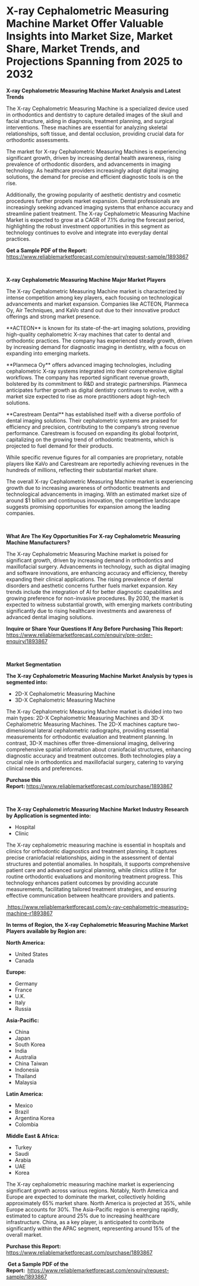 <p><h1>X-ray Cephalometric Measuring Machine Market Offer Valuable Insights into Market Size, Market Share, Market Trends, and Projections Spanning from 2025 to 2032</h1></p><p><strong>X-ray Cephalometric Measuring Machine Market Analysis and Latest Trends</strong></p>
<p><p>The X-ray Cephalometric Measuring Machine is a specialized device used in orthodontics and dentistry to capture detailed images of the skull and facial structure, aiding in diagnosis, treatment planning, and surgical interventions. These machines are essential for analyzing skeletal relationships, soft tissue, and dental occlusion, providing crucial data for orthodontic assessments.</p><p>The market for X-ray Cephalometric Measuring Machines is experiencing significant growth, driven by increasing dental health awareness, rising prevalence of orthodontic disorders, and advancements in imaging technology. As healthcare providers increasingly adopt digital imaging solutions, the demand for precise and efficient diagnostic tools is on the rise. </p><p>Additionally, the growing popularity of aesthetic dentistry and cosmetic procedures further propels market expansion. Dental professionals are increasingly seeking advanced imaging systems that enhance accuracy and streamline patient treatment. The X-ray Cephalometric Measuring Machine Market is expected to grow at a CAGR of 7.1% during the forecast period, highlighting the robust investment opportunities in this segment as technology continues to evolve and integrate into everyday dental practices.</p></p>
<p><strong>Get a Sample PDF of the Report:&nbsp;</strong> <a href="https://www.reliablemarketforecast.com/enquiry/request-sample/1893867?utm_campaign=2307&utm_medium=2&utm_source=Github&utm_content=ia&utm_term=14042025&utm_id=x-ray-cephalometric-measuring-machine">https://www.reliablemarketforecast.com/enquiry/request-sample/1893867</a></p>
<p>&nbsp;</p>
<p><strong>X-ray Cephalometric Measuring Machine Major Market Players</strong></p>
<p><p>The X-ray Cephalometric Measuring Machine market is characterized by intense competition among key players, each focusing on technological advancements and market expansion. Companies like ACTEON, Planmeca Oy, Air Techniques, and KaVo stand out due to their innovative product offerings and strong market presence.</p><p>**ACTEON** is known for its state-of-the-art imaging solutions, providing high-quality cephalometric X-ray machines that cater to dental and orthodontic practices. The company has experienced steady growth, driven by increasing demand for diagnostic imaging in dentistry, with a focus on expanding into emerging markets.</p><p>**Planmeca Oy** offers advanced imaging technologies, including cephalometric X-ray systems integrated into their comprehensive digital workflows. The company has reported significant revenue growth, bolstered by its commitment to R&D and strategic partnerships. Planmeca anticipates further growth as digital dentistry continues to evolve, with a market size expected to rise as more practitioners adopt high-tech solutions.</p><p>**Carestream Dental** has established itself with a diverse portfolio of dental imaging solutions. Their cephalometric systems are praised for efficiency and precision, contributing to the company’s strong revenue performance. Carestream is focused on expanding its global footprint, capitalizing on the growing trend of orthodontic treatments, which is projected to fuel demand for their products.</p><p>While specific revenue figures for all companies are proprietary, notable players like KaVo and Carestream are reportedly achieving revenues in the hundreds of millions, reflecting their substantial market share.</p><p>The overall X-ray Cephalometric Measuring Machine market is experiencing growth due to increasing awareness of orthodontic treatments and technological advancements in imaging. With an estimated market size of around $1 billion and continuous innovation, the competitive landscape suggests promising opportunities for expansion among the leading companies.</p></p>
<p>&nbsp;</p>
<p><strong>What Are The Key Opportunities For X-ray Cephalometric Measuring Machine Manufacturers?</strong></p>
<p><p>The X-ray Cephalometric Measuring Machine market is poised for significant growth, driven by increasing demand in orthodontics and maxillofacial surgery. Advancements in technology, such as digital imaging and software innovations, are enhancing accuracy and efficiency, thereby expanding their clinical applications. The rising prevalence of dental disorders and aesthetic concerns further fuels market expansion. Key trends include the integration of AI for better diagnostic capabilities and growing preference for non-invasive procedures. By 2030, the market is expected to witness substantial growth, with emerging markets contributing significantly due to rising healthcare investments and awareness of advanced dental imaging solutions.</p></p>
<p><strong>Inquire or Share Your Questions If Any Before Purchasing This Report:</strong> <a href="https://www.reliablemarketforecast.com/enquiry/pre-order-enquiry/1893867?utm_campaign=2307&utm_medium=2&utm_source=Github&utm_content=ia&utm_term=14042025&utm_id=x-ray-cephalometric-measuring-machine">https://www.reliablemarketforecast.com/enquiry/pre-order-enquiry/1893867</a></p>
<p>&nbsp;</p>
<p><strong>Market Segmentation</strong></p>
<p><strong>The X-ray Cephalometric Measuring Machine Market Analysis by types is segmented into:</strong></p>
<p><ul><li>2D-X Cephalometric Measuring Machine</li><li>3D-X Cephalometric Measuring Machine</li></ul></p>
<p><p>The X-ray Cephalometric Measuring Machine market is divided into two main types: 2D-X Cephalometric Measuring Machines and 3D-X Cephalometric Measuring Machines. The 2D-X machines capture two-dimensional lateral cephalometric radiographs, providing essential measurements for orthodontic evaluation and treatment planning. In contrast, 3D-X machines offer three-dimensional imaging, delivering comprehensive spatial information about craniofacial structures, enhancing diagnostic accuracy and treatment outcomes. Both technologies play a crucial role in orthodontics and maxillofacial surgery, catering to varying clinical needs and preferences.</p></p>
<p><strong>Purchase this Report:&nbsp;</strong><a href="https://www.reliablemarketforecast.com/purchase/1893867?utm_campaign=2307&utm_medium=2&utm_source=Github&utm_content=ia&utm_term=14042025&utm_id=x-ray-cephalometric-measuring-machine">https://www.reliablemarketforecast.com/purchase/1893867</a></p>
<p>&nbsp;</p>
<p><strong>The X-ray Cephalometric Measuring Machine Market Industry Research by Application is segmented into:</strong></p>
<p><ul><li>Hospital</li><li>Clinic</li></ul></p>
<p><p>The X-ray cephalometric measuring machine is essential in hospitals and clinics for orthodontic diagnostics and treatment planning. It captures precise craniofacial relationships, aiding in the assessment of dental structures and potential anomalies. In hospitals, it supports comprehensive patient care and advanced surgical planning, while clinics utilize it for routine orthodontic evaluations and monitoring treatment progress. This technology enhances patient outcomes by providing accurate measurements, facilitating tailored treatment strategies, and ensuring effective communication between healthcare providers and patients.</p></p>
<p><a href="https://www.reliablemarketforecast.com/x-ray-cephalometric-measuring-machine-r1893867?utm_campaign=2307&utm_medium=2&utm_source=Github&utm_content=ia&utm_term=14042025&utm_id=x-ray-cephalometric-measuring-machine">&nbsp;https://www.reliablemarketforecast.com/x-ray-cephalometric-measuring-machine-r1893867</a></p>
<p><strong>In terms of Region, the X-ray Cephalometric Measuring Machine Market Players available by Region are:</strong></p>
<p>
    <p> <strong> North America: </strong>
        <ul>
            <li>United States</li>
            <li>Canada</li>
        </ul>
        </p> 
    <p> <strong> Europe: </strong>
        <ul>
            <li>Germany</li>
            <li>France</li>
            <li>U.K.</li>
            <li>Italy</li>
            <li>Russia</li>
        </ul>
        </p> 
    <p> <strong> Asia-Pacific: </strong>
        <ul>
            <li>China</li>
            <li>Japan</li>
            <li>South Korea</li>
            <li>India</li>
            <li>Australia</li>
            <li>China Taiwan</li>
            <li>Indonesia</li>
            <li>Thailand</li>
            <li>Malaysia</li>
        </ul>
        </p> 
    <p> <strong> Latin America: </strong>
        <ul>
            <li>Mexico</li>
            <li>Brazil</li>
            <li>Argentina Korea</li>
            <li>Colombia</li>
        </ul>
        </p> 
    <p> <strong> Middle East & Africa: </strong>
        <ul>
            <li>Turkey</li>
            <li>Saudi</li>
            <li>Arabia</li>
            <li>UAE</li>
            <li>Korea</li>
        </ul>
    </p>
    </p>
<p><p>The X-ray cephalometric measuring machine market is experiencing significant growth across various regions. Notably, North America and Europe are expected to dominate the market, collectively holding approximately 65% market share. North America is projected at 35%, while Europe accounts for 30%. The Asia-Pacific region is emerging rapidly, estimated to capture around 25% due to increasing healthcare infrastructure. China, as a key player, is anticipated to contribute significantly within the APAC segment, representing around 15% of the overall market.</p></p>
<p><strong>Purchase this Report: </strong><a href="https://www.reliablemarketforecast.com/purchase/1893867?utm_campaign=2307&utm_medium=2&utm_source=Github&utm_content=ia&utm_term=14042025&utm_id=x-ray-cephalometric-measuring-machine">https://www.reliablemarketforecast.com/purchase/1893867</a></p>
<p>&nbsp;<strong>Get a Sample PDF of the Report:&nbsp;&nbsp;</strong><a href="https://www.reliablemarketforecast.com/enquiry/request-sample/1893867?utm_campaign=2307&utm_medium=2&utm_source=Github&utm_content=ia&utm_term=14042025&utm_id=x-ray-cephalometric-measuring-machine">https://www.reliablemarketforecast.com/enquiry/request-sample/1893867</a></p>
<p><strong></strong></p>
<p><p></p><p></p><p></p></p>